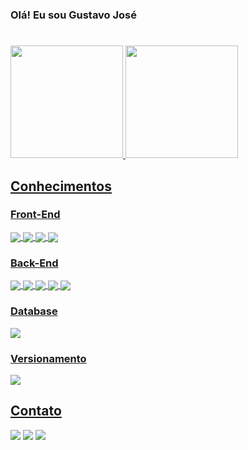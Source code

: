 ### Olá! Eu sou Gustavo José
#
<div>
  <a href="https://github.com/gustavojms">
    <img height="180em" src="https://github-readme-stats.vercel.app/api?username=gustavojms&show_icons=true&theme=monokai"/>
    <img height="180em" src="https://github-readme-stats.vercel.app/api/top-langs/?username=gustavojms&layout=compact&theme=monokai&langs_count=10"/>
</div>

  ## Conhecimentos
  
  ### Front-End
  <div style="display: inline_block">
    <img align="center" src="https://img.shields.io/badge/HTML5-E34F26?style=for-the-badge&logo=html5&logoColor=white"/>
    <img align="center" src="https://img.shields.io/badge/CSS3-1572B6?style=for-the-badge&logo=css3&logoColor=white"/>
    <img align="center" src="https://img.shields.io/badge/JavaScript-323330?style=for-the-badge&logo=javascript&logoColor=F7DF1E"/>
    <img align="center" src="https://img.shields.io/badge/React-20232A?style=for-the-badge&logo=react&logoColor=61DAFB"/>
  </div>
  
   ### Back-End  
  <div style="display: inline_block">
    <img align="center" src="https://img.shields.io/badge/Node.js-339933?style=for-the-badge&logo=nodedotjs&logoColor=white"/>
    <img align="center" src="https://img.shields.io/badge/Java-ED8B00?style=for-the-badge&logo=openjdk&logoColor=white"/>
    <img align="center" src="https://img.shields.io/badge/Spring_Boot-F2F4F9?style=for-the-badge&logo=spring-boot"/>
    <img align="center" src="https://img.shields.io/badge/PHP-777BB4?style=for-the-badge&logo=php&logoColor=white"/>
    <img align="center" src="https://img.shields.io/badge/Laravel-FF2D20?style=for-the-badge&logo=laravel&logoColor=white"/>
  </div>
  
  ### Database
  <div style="display: inline_block">
    <img align="center" src="https://img.shields.io/badge/MySQL-005C84?style=for-the-badge&logo=mysql&logoColor=white"/>
  </div>
    
  ### Versionamento
  <div style="display: inline_block">
    <img align="center" src="https://img.shields.io/badge/GIT-E44C30?style=for-the-badge&logo=git&logoColor=white"/>
  </div>
  
  ###
  
  ## Contato
  
  <div>
    <a href="https://www.linkedin.com/in/gustavo-jos%C3%A9-130869226/" target="_blank"><img src="https://img.shields.io/badge/LinkedIn-0077B5?style=for-the-badge&logo=linkedin&logoColor=white" target="_blank"></a>
    <a href=mailto:gustavo.josems1@gmail.com target="_blank"><img src="https://img.shields.io/badge/Gmail-D14836?style=for-the-badge&logo=gmail&logoColor=white" target="_blank"></a>
    <a href=mailto:gustavo.joset0@hotmail.com target="_blank"><img src="https://img.shields.io/badge/Hotmail-0078D4?style=for-the-badge&logo=microsoft-outlook&link=mailto:gustavo.joset0@hotmail.com">
    </a>
  </div>
